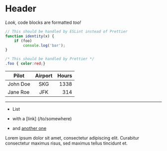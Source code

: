 Header
======

_Look,_ code blocks are formatted *too!*

```js
// This should be handled by ESLint instead of Prettier
function identity(x) {
	if (foo)
		console.log('bar');
}
```

```css
/* This should be handled by Prettier */
.foo { color:red;}
```

Pilot|Airport|Hours
--|:--:|--:
John Doe|SKG|1338
Jane Roe|JFK|314

- - - - - - - - - - - - - - -

+ List
 + with a [link] (/to/somewhere)
+ and [another one]

  [another one]:  http://example.com 'Example title'

Lorem ipsum dolor sit amet, consectetur adipiscing elit.
Curabitur consectetur maximus risus, sed maximus tellus tincidunt et.

